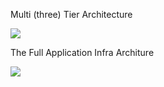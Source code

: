 

Multi (three) Tier Architecture 

 ![](https://github.com/ashydv/aws-labs/blob/master/images/ThreeTierArchitectecture.png)
 
 
 The Full Application Infra Architure

 ![](https://github.com/ashydv/aws-labs/blob/master/images/FullArchitectecture.png)
